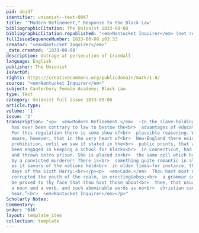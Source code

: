 ```yaml
---
pid: obj47
identifier: unionist--text-0047
title: '"Modern Refinement," Response to the Black Law'
bibliographicCitation: The Unionist 1833-08-08
bibliographicCitation.republished: "<em>Nantucket Inquirer</em> (not researched)"
fullIssueSequenceNumber: 1833-08-08 p03.33
creator: "<em>Nantucket Inquirer</em>"
_date.created: '1833-08-08'
description: Outrage at persecution of Crandall
language: English
publisher: The Unionist
IsPartOf: 
rights: https://creativecommons.org/publicdomain/mark/1.0/
source: "<em>Nantucket Inquirer</em>"
subject: Canterbury Female Academy; Black Law
type: Text
category: Unionist full issue 1833-08-08
article.type: 
volume: '1'
issue: '2'
transcription: "<p>  <em>Modern Refinement.</em>  —In the slave-holding States it
  has ever been contrary to law to bestow the<br>  advantages of education on a negro.
  For this regulation there is some show of<br>  plausible reasoning. We were not
  aware, however, that in the very heart of<br>  New-England there existed any such
  prohibition, until we saw it stated in the<br>  public prints, that a lady who had
  been engaged in keeping a school for blacks<br>  in Connecticut, had been arrested
  and thrown intro prison. She is placed in<br>  the same cell which has been occupied
  by a convicted murderer! There is<br>  something quite romantic in all this—inasmuch
  as it savors of the notions held<br>  in olden times—for instance, the chivalric
  days of the Sixth Harry:<br></p><p>  <em>Cade.</em>  Thou hast most notoriously
  corrupted the youth of the realm, in erecting&nbsp;<br>  a grammar school. It will
  be proved to thy face that thou hast those about<br>  thee, that usually talk of
  a noun and a verb, and such abominable words as no<br>  christian can endure to
  hear.”<br>  <em>Nantucket Inquirer</em></p>"
Scholarly Notes: 
Commentary: 
order: '046'
layout: template_item
collection: template
---
```

